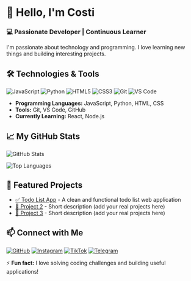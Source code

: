 # 👋 Hello, I'm Costi

### 💻 Passionate Developer | Continuous Learner

I'm passionate about technology and programming. I love learning new things and building interesting projects.

## 🛠️ Technologies & Tools

![JavaScript](https://img.shields.io/badge/JavaScript-F7DF1E?style=for-the-badge&logo=javascript&logoColor=black)
![Python](https://img.shields.io/badge/Python-3776AB?style=for-the-badge&logo=python&logoColor=white)
![HTML5](https://img.shields.io/badge/HTML5-E34F26?style=for-the-badge&logo=html5&logoColor=white)
![CSS3](https://img.shields.io/badge/CSS3-1572B6?style=for-the-badge&logo=css3&logoColor=white)
![Git](https://img.shields.io/badge/Git-F05032?style=for-the-badge&logo=git&logoColor=white)
![VS Code](https://img.shields.io/badge/VS_Code-007ACC?style=for-the-badge&logo=visual-studio-code&logoColor=white)

- **Programming Languages:** JavaScript, Python, HTML, CSS
- **Tools:** Git, VS Code, GitHub
- **Currently Learning:** React, Node.js

## 📈 My GitHub Stats

![GitHub Stats](https://github-readme-stats.vercel.app/api?username=costi54&show_icons=true&theme=radical)

![Top Languages](https://github-readme-stats.vercel.app/api/top-langs/?username=costi54&layout=compact&theme=radical)

## 🎯 Featured Projects

- [✅ Todo List App](https://costi54.github.io/todo-list-app/) - A clean and functional todo list web application
- [🔗 Project 2](https://github.com/costi54/) - Short description (add your real projects here)
- [🔗 Project 3](https://github.com/costi54/) - Short description (add your real projects here)

## 📫 Connect with Me

[![GitHub](https://img.shields.io/badge/GitHub-100000?style=for-the-badge&logo=github&logoColor=white)](https://github.com/cost154)
[![Instagram](https://img.shields.io/badge/Instagram-E4405F?style=for-the-badge&logo=instagram&logoColor=white)](https://instagram.com/costi.54)
[![TikTok](https://img.shields.io/badge/TikTok-000000?style=for-the-badge&logo=tiktok&logoColor=white)](https://tiktok.com/@costi.54)
[![Telegram](https://img.shields.io/badge/Telegram-2CA5E0?style=for-the-badge&logo=telegram&logoColor=white)](https://t.me/lKRVX)


⚡ **Fun fact:** I love solving coding challenges and building useful applications!
